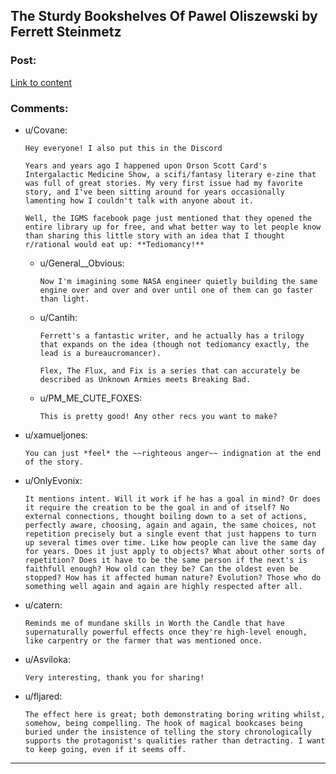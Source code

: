 ## The Sturdy Bookshelves Of Pawel Oliszewski by Ferrett Steinmetz

### Post:

[Link to content](http://www.intergalacticmedicineshow.com/cgi-bin/mag.cgi?do=issue&vol=i36&article=_006)

### Comments:

- u/Covane:
  ```
  Hey everyone! I also put this in the Discord 

  Years and years ago I happened upon Orson Scott Card's Intergalactic Medicine Show, a scifi/fantasy literary e-zine that was full of great stories. My very first issue had my favorite story, and I've been sitting around for years occasionally lamenting how I couldn't talk with anyone about it. 

  Well, the IGMS facebook page just mentioned that they opened the entire library up for free, and what better way to let people know than sharing this little story with an idea that I thought r/rational would eat up: **Tediomancy!**
  ```

  - u/General__Obvious:
    ```
    Now I'm imagining some NASA engineer quietly building the same engine over and over and over until one of them can go faster than light.
    ```

  - u/Cantih:
    ```
    Ferrett's a fantastic writer, and he actually has a trilogy that expands on the idea (though not tediomancy exactly, the lead is a bureaucromancer).

    Flex, The Flux, and Fix is a series that can accurately be described as Unknown Armies meets Breaking Bad.
    ```

  - u/PM_ME_CUTE_FOXES:
    ```
    This is pretty good! Any other recs you want to make?
    ```

- u/xamueljones:
  ```
  You can just *feel* the ~~righteous anger~~ indignation at the end of the story.
  ```

- u/OnlyEvonix:
  ```
  It mentions intent. Will it work if he has a goal in mind? Or does it require the creation to be the goal in and of itself? No external connections, thought boiling down to a set of actions, perfectly aware, choosing, again and again, the same choices, not repetition precisely but a single event that just happens to turn up several times over time. Like how people can live the same day for years. Does it just apply to objects? What about other sorts of repetition? Does it have to be the same person if the next's is faithfull enough? How old can they be? Can the oldest even be stopped? How has it affected human nature? Evolution? Those who do something well again and again are highly respected after all.
  ```

- u/catern:
  ```
  Reminds me of mundane skills in Worth the Candle that have supernaturally powerful effects once they're high-level enough, like carpentry or the farmer that was mentioned once.
  ```

- u/Asviloka:
  ```
  Very interesting, thank you for sharing!
  ```

- u/fljared:
  ```
  The effect here is great; both demonstrating boring writing whilst, somehow, being compelling. The hook of magical bookcases being buried under the insistence of telling the story chronologically supports the protagonist's qualities rather than detracting. I want to keep going, even if it seems off.
  ```

---

